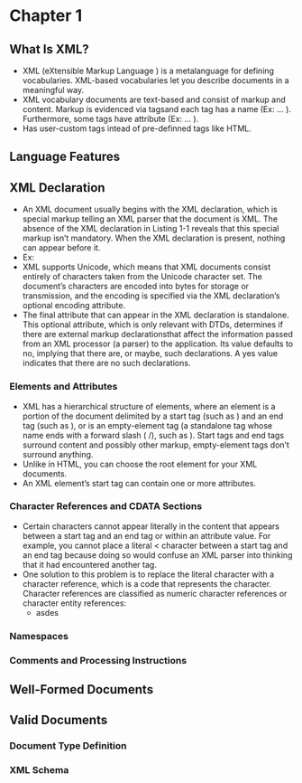# Chapter 1
## What Is XML?
- XML (eXtensible Markup Language ) is a metalanguage for defining vocabularies. XML-based vocabularies let you describe documents in a meaningful way.
- XML vocabulary documents are text-based and consist of markup and content. Markup is evidenced via tagsand each tag has a name (Ex: <ingredients> ... </ingredients>). Furthermore, some tags have attribute (Ex: <ingredient qty="2"> ... </ingredient>).
- Has user-custom tags intead of pre-definned tags like HTML.
## Language Features
## XML Declaration
- An XML document usually begins with the XML declaration, which is special markup telling an XML parser that the document is XML. The absence of the XML declaration in Listing 1-1 reveals that this special markup isn’t mandatory. When the XML declaration is present, nothing can appear before it.
- Ex: <?xml version="1.0" encoding="ISO-8859-1"?>
- XML supports Unicode, which means that XML documents consist entirely of characters taken from the Unicode character set. The document’s characters are encoded into bytes for storage or transmission, and the encoding is specified via the XML declaration’s optional encoding attribute.
- The final attribute that can appear in the XML declaration is standalone. This optional attribute, which is only relevant with DTDs, determines if there are external markup declarationsthat affect the information passed from an XML processor (a parser) to the application. Its value defaults to no, implying that there are, or maybe, such declarations. A yes value indicates that there are no such declarations.
### Elements and Attributes
- XML has a hierarchical structure of elements, where an element is a portion of the document delimited by a start tag (such as <name>) and an end tag (such as </name>), or is an empty-element tag (a standalone tag whose name ends with a forward slash ( /), such as <break/>). Start tags and end tags surround content and possibly other markup, empty-element tags don’t surround anything.
- Unlike in HTML, you can choose the root element for your XML documents.
- An XML element’s start tag can contain one or more attributes.
### Character References and CDATA Sections
- Certain characters cannot appear literally in the content that appears between a start tag and an end tag or within an attribute value. For example, you cannot place a literal < character between a start tag and an end tag because doing so would confuse an XML parser into thinking that it had encountered another tag. 
- One solution to this problem is to replace the literal character with a character reference, which is a code that represents the character. Character references are classified as numeric character references or character entity references:
   - asdes
### Namespaces
### Comments and Processing Instructions 
## Well-Formed Documents
## Valid Documents
### Document Type Definition
### XML Schema
